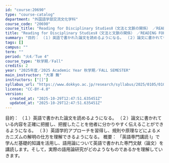 ```yaml
---
id: "course:20690"
type: "course-catalog"
department: "外国語学部交流文化学科"
course_code: "20690"
course_title: "Reading for Disciplinary StudiesⅡ（文法と文脈の関係） ／READING FOR DISCIPLINARY STUDIES II"
title: "Reading for Disciplinary StudiesⅡ（文法と文脈の関係） ／READING FOR DISCIPLINARY STUDIES II"
summary: "目的： （１）英語で書かれた論文を読めるようになる。 （２）論文に書かれている内容を正確に把握し、把握したことを他者に分かりやすく伝えることができるようになる。 （３）英語学的アプローチを習得し、規則や原理などによるメカニズムの解明の仕方を…"
tags: []
campus: ""
term: ""
period: "火4／Tue 4"
course_type: "秋学期／Fall"
credits: 2
year: "2025年度／2025 Academic Year 秋学期／FALL SEMESTER"
main_instructor: "大澤 舞"
instructors: ["[]"]
syllabus_url: "https://www.dokkyo.ac.jp/research/syllabus/2025/0105/0105_20690_ja_JP.html"
license: "CC-BY-4.0"
version:
  created_at: "2025-10-29T12:47:51.635451Z"
  updated_at: "2025-10-29T12:47:51.635451Z"
---
```

目的： （１）英語で書かれた論文を読めるようになる。 （２）論文に書かれている内容を正確に把握し、把握したことを他者に分かりやすく伝えることができるようになる。 （３）英語学的アプローチを習得し、規則や原理などによるメカニズムの解明の仕方を理解できるようになる。 概要： 「英語専門講読 I」で学んだ基礎的知識を活用し、語用論について英語で書かれた専門文献（論文）を講読します。そして，実際の語用論研究がどのようなものであるかを理解していきます。
